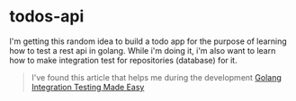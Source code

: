 # todos-api

I'm getting this random idea to build a todo app for the purpose of learning how to test a rest api in golang. While i'm doing it, i'm also want to learn how to make integration test for repositories (database) for it.

> I've found this article that helps me during the development [Golang Integration Testing Made Easy]([https://link](https://www.gojek.io/blog/golang-integration-testing-made-easy))